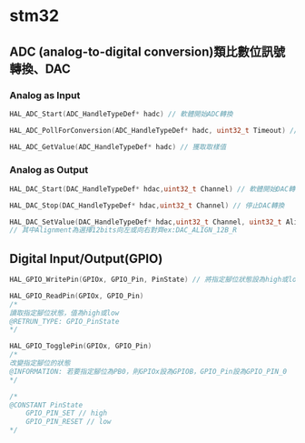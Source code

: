 # stm32

## ADC (analog-to-digital conversion)類比數位訊號轉換、DAC

### Analog as Input

```.c
HAL_ADC_Start(ADC_HandleTypeDef* hadc) // 軟體開始ADC轉換

HAL_ADC_PollForConversion(ADC_HandleTypeDef* hadc, uint32_t Timeout) // 等待ADC轉換完成，timeout可自行設定(數字)

HAL_ADC_GetValue(ADC_HandleTypeDef* hadc) // 獲取取樣值
```

### Analog as Output

```.c
HAL_DAC_Start(DAC_HandleTypeDef* hdac,uint32_t Channel) // 軟體開始DAC轉換

HAL_DAC_Stop(DAC_HandleTypeDef* hdac,uint32_t Channel) // 停止DAC轉換

HAL_DAC_SetValue(DAC_HandleTypeDef* hdac,uint32_t Channel, uint32_t Alignment, uint32_t Data)
// 其中Alignment為選擇12bits向左或向右對齊ex:DAC_ALIGN_12B_R
```

## Digital Input/Output(GPIO)

```.c
HAL_GPIO_WritePin(GPIOx, GPIO_Pin, PinState) // 將指定腳位狀態設為high或low

HAL_GPIO_ReadPin(GPIOx, GPIO_Pin)
/*
讀取指定腳位狀態，值為high或low
@RETRUN_TYPE: GPIO_PinState
*/

HAL_GPIO_TogglePin(GPIOx, GPIO_Pin)
/*
改變指定腳位的狀態
@INFORMATION: 若要指定腳位為PB0，則GPIOx設為GPIOB，GPIO_Pin設為GPIO_PIN_0
*/

/*
@CONSTANT PinState
    GPIO_PIN_SET // high
    GPIO_PIN_RESET // low
*/
```
